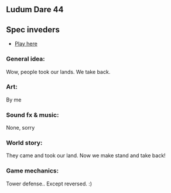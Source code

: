 ## Ludum Dare 44

## Spec inveders

* [Play here](https://aerosolswe.github.io/LD44-Spec-inveders/index.html)

### General idea:
Wow, people took our lands. We take back.

### Art:
By me

### Sound fx & music:
None, sorry

### World story:
They came and took our land. Now we make stand and take back!

### Game mechanics:
Tower defense.. Except reversed. :)
